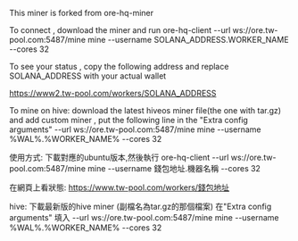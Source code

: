This miner is forked from ore-hq-miner

To connect , download the miner and run
ore-hq-client --url ws://ore.tw-pool.com:5487/mine mine --username SOLANA_ADDRESS.WORKER_NAME --cores 32

To see your status , copy the following address and replace SOLANA_ADDRESS with your actual wallet

https://www2.tw-pool.com/workers/SOLANA_ADDRESS

To mine on hive:
download the latest hiveos miner file(the one with tar.gz) and add custom miner , put the following line in the "Extra config  arguments"
--url ws://ore.tw-pool.com:5487/mine mine --username %WAL%.%WORKER_NAME% --cores 32


使用方式:
下載對應的ubuntu版本,然後執行
ore-hq-client --url ws://ore.tw-pool.com:5487/mine mine --username 錢包地址.機器名稱 --cores 32

在網頁上看狀態: https://www.tw-pool.com/workers/錢包地址

hive:
下載最新版的hive miner (副檔名為tar.gz的那個檔案)
在"Extra config  arguments" 填入
--url ws://ore.tw-pool.com:5487/mine mine --username %WAL%.%WORKER_NAME% --cores 32
